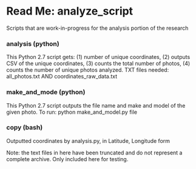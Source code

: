# Read Me: analyze_script
Scripts that are work-in-progress for the analysis portion of the research

### analysis (python)
This Python 2.7 script gets: (1) number of unique coordinates, (2) outputs CSV of the unique coordinates, (3) counts the total number of photos, (4) counts the number of unique photos analyzed. TXT files needed: all_photos.txt AND coordinates_raw_data.txt

### make_and_mode (python)
This Python 2.7 script outputs the file name and make and model of the given photo. To run:
python make_and_model.py file

### copy (bash)
Outputted coordinates by analysis.py, in Latitude, Longitude form

Note: the text files in here have been truncated and do not represent a complete archive. Only included here for testing.